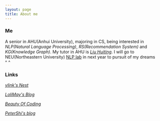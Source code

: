 ```yaml
---
layout: page
title: About me
---
```


### Me
A senior in AHU(Anhui University), majoring in CS, being interested in *NLP(Natural Language Processing)*, *RS(Recommendation System)* and *KG(Knowledge Graph)*. My tutor in AHU is [*Liu Huiting*](http://cs.ahu.edu.cn/7d/7e/c11202a163198/page.htm). I will go to NEU(Northeastern University) [NLP lab](http://www.nlplab.com/) in next year to pursuit of my dreams ^ ^  

### Links

[*ylink's Nest*](http://ylinknest.top/)

[*LoliMay's Blog*](https://www.lolimay.cn)

[*Beauty Of Coding*](https://bofc.tech/)

[*PeterShi's blog*](http://littleblackte.com/)
